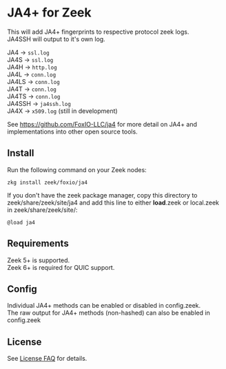 # JA4+ for Zeek
This will add JA4+ fingerprints to respective protocol zeek logs.  
JA4SSH will output to it's own log.  

JA4 &rarr; ```ssl.log```  
JA4S &rarr; ```ssl.log```  
JA4H &rarr; ```http.log```  
JA4L &rarr; ```conn.log```  
JA4LS &rarr; ```conn.log```  
JA4T &rarr; ```conn.log```  
JA4TS &rarr; ```conn.log```  
JA4SSH &rarr; ```ja4ssh.log```  
JA4X &rarr; ```x509.log``` (still in development)  

See https://github.com/FoxIO-LLC/ja4 for more detail on JA4+ and implementations into other open source tools.

## Install
Run the following command on your Zeek nodes:
```
zkg install zeek/foxio/ja4
```

If you don't have the zeek package manager, copy this directory to zeek/share/zeek/site/ja4 and add this line to either __load__.zeek or local.zeek in zeek/share/zeek/site/:
```
@load ja4
```

## Requirements
Zeek 5+ is supported.  
Zeek 6+ is required for QUIC support.  

## Config
Individual JA4+ methods can be enabled or disabled in config.zeek.  
The raw output for JA4+ methods (non-hashed) can also be enabled in config.zeek

## License
See [License FAQ](https://github.com/FoxIO-LLC/ja4/blob/main/License%20FAQ.md) for details.
